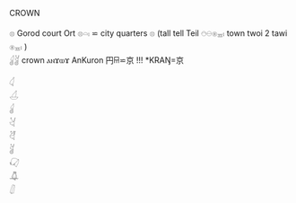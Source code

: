 CROWN  

𓊖 Gorod court Ort 𓊖𓏏𓏤 ⋍ city quarters 𓊖 (tall tell Teil 𓇸𓇷𓊕𓈇𓏤 town twoi 2 tawi 𓊕𓈇𓏤 )  
𓋓𓋘 crown ⲁⲛϫⲱϫ AnKuron 円𐘮⋍京 !!! *KRAŊ=京  

𓋑  
𓋒  
𓋓  
𓋔  
𓋖  
𓋘  
𓋙  
𓋚  
𓋛  
